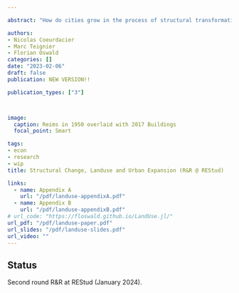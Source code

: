 ```yaml
---

abstract: "How do cities grow in the process of structural transformation? To answer this question, we develop a multi-sector spatial equilibrium model with endogenous land use: land is used either for agriculture or housing. Urban land, densely populated due to commuting frictions, expands out of agricultural land. With rising productivity, the reallocation of workers away from agriculture frees up land for cities to expand, limiting the increase in land values despite higher income and increasing urban population. Due to the reallocation of land use, the area of cities expands at a fast rate and urban density persistently declines, as in the data over a long period. Quantitative predictions of the joint evolution of density and land values across time and space are confronted with historical data assembled for France over 180 years."

authors:
- Nicolas Coeurdacier
- Marc Teignier
- Florian Oswald
categories: []
date: "2023-02-06"
draft: false
publication: NEW VERSION!!

publication_types: ["3"]



image:
  caption: Reims in 1950 overlaid with 2017 Buildings
  focal_point: Smart

tags:
- econ
- research
- wip
title: Structural Change, Landuse and Urban Expansion (R&R @ REStud)

links:
  - name: Appendix A
    url: "/pdf/landuse-appendixA.pdf"
  - name: Appendix B
    url: "/pdf/landuse-appendixB.pdf"      
# url_code: "https://floswald.github.io/LandUse.jl/"
url_pdf: "/pdf/landuse-paper.pdf"
url_slides: "/pdf/landuse-slides.pdf"
url_video: ""
---
```


## Status

Second round R&R at REStud (January 2024).